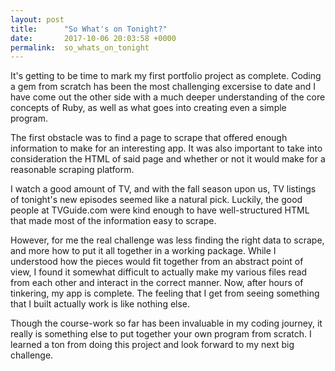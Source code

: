 ```yaml
---
layout: post
title:      "So What's on Tonight?"
date:       2017-10-06 20:03:58 +0000
permalink:  so_whats_on_tonight
---
```



It's getting to be time to mark my first portfolio project as complete. Coding a gem from scratch has been the most challenging excersise to date and I have come out the other side with a much deeper understanding of the core concepts of Ruby, as well as what goes into creating even a simple program.

The first obstacle was to find a page to scrape that offered enough information to make for an interesting app. It was also important to take into consideration the HTML of said page and whether or not it would make for a reasonable scraping platform.

I watch a good amount of TV, and with the fall season upon us, TV listings of tonight's new episodes seemed like a natural pick. Luckily, the good people at TVGuide.com were kind enough to have well-structured HTML that made most of the information easy to scrape.

However, for me the real challenge was less finding the right data to scrape, and more how to put it all together in a working package. While I understood how the pieces would fit together from an abstract point of view, I found it somewhat difficult to actually make my various files read from each other and interact in the correct manner. Now, after hours of tinkering, my app is complete. The feeling that I get from seeing something that I built actually work is like nothing else.

Though the course-work so far has been invaluable in my coding journey, it really is something else to put together your own program from scratch. I learned a ton from doing this project and look forward to my next big challenge.

